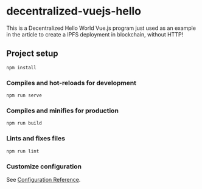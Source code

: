 # decentralized-vuejs-hello

This is a Decentralized Hello World Vue.js program just used as an example in the article
to create a IPFS deployment in blockchain, without HTTP!

## Project setup
```
npm install
```

### Compiles and hot-reloads for development
```
npm run serve
```

### Compiles and minifies for production
```
npm run build
```

### Lints and fixes files
```
npm run lint
```

### Customize configuration
See [Configuration Reference](https://cli.vuejs.org/config/).
